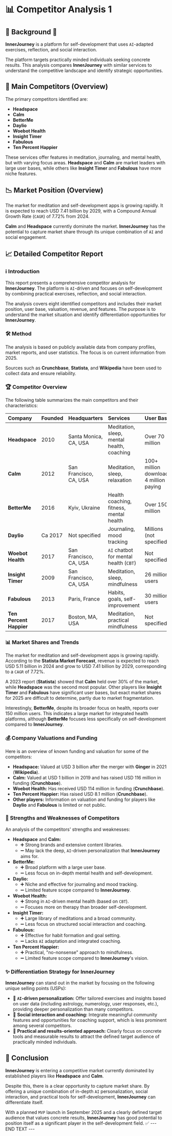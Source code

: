 # 📊 Competitor Analysis 1

## 📝 Background 🌱

**InnerJourney** is a platform for self-development that uses `AI`-adapted exercises, reflection, and social interaction.

The platform targets practically minded individuals seeking concrete results. This analysis compares **InnerJourney** with similar services to understand the competitive landscape and identify strategic opportunities.

## 🎯 Main Competitors (Overview)

The primary competitors identified are:

-   **Headspace**
-   **Calm**
-   **BetterMe**
-   **Daylio**
-   **Woebot Health**
-   **Insight Timer**
-   **Fabulous**
-   **Ten Percent Happier**

These services offer features in meditation, journaling, and mental health, but with varying focus areas. **Headspace** and **Calm** are market leaders with large user bases, while others like **Insight Timer** and **Fabulous** have more niche features.

## 📉 Market Position (Overview)

The market for meditation and self-development apps is growing rapidly. It is expected to reach USD 7.41 billion by 2029, with a Compound Annual Growth Rate (`CAGR`) of 7.72% from 2024.

**Calm** and **Headspace** currently dominate the market. **InnerJourney** has the potential to capture market share through its unique combination of `AI` and social engagement.

## 📈 Detailed Competitor Report

### ℹ️ Introduction

This report presents a comprehensive competitor analysis for **InnerJourney**. The platform is `AI`-driven and focuses on self-development by combining practical exercises, reflection, and social interaction.

The analysis covers eight identified competitors and includes their market position, user base, valuation, revenue, and features. The purpose is to understand the market situation and identify differentiation opportunities for **InnerJourney**.

### 🛠️ Method

The analysis is based on publicly available data from company profiles, market reports, and user statistics. The focus is on current information from 2025.

Sources such as **Crunchbase**, **Statista**, and **Wikipedia** have been used to collect data and ensure reliability.

### 🏆 Competitor Overview

The following table summarizes the main competitors and their characteristics:

| Company             | Founded   | Headquarters            | Services                                     | User Base                                  | Valuation/Revenue           | Funding            |
| :------------------ | :-------- | :---------------------- | :------------------------------------------- | :----------------------------------------- | :-------------------------- | :----------------- |
| **Headspace**       | 2010      | Santa Monica, CA, USA   | Meditation, sleep, mental health, coaching   | Over 70 million                            | USD 3 billion (2021)      | Not specified      |
| **Calm**            | 2012      | San Francisco, CA, USA  | Meditation, sleep, relaxation                | 100+ million downloads, 4 million paying | USD 1 billion (2019)        | USD 116 million    |
| **BetterMe**        | 2016      | Kyiv, Ukraine           | Health coaching, fitness, mental health      | Over 150 million                           | Not specified             | Not specified      |
| **Daylio**          | Ca 2017   | Not specified           | Journaling, mood tracking                    | Millions (not specified)                   | Not specified             | Not specified      |
| **Woebot Health**   | 2017      | San Francisco, CA, USA  | `AI` chatbot for mental health (`CBT`)       | Not specified                            | Not specified             | USD 114 million    |
| **Insight Timer**   | 2009      | San Francisco, CA, USA  | Meditation, sleep, mindfulness               | 26 million users                           | Not specified             | Series A           |
| **Fabulous**        | 2013      | Paris, France           | Habits, goals, self-improvement              | 30 million users                           | Not specified             | Not specified      |
| **Ten Percent Happier** | 2017    | Boston, MA, USA         | Meditation, practical mindfulness            | Not specified                            | Not specified             | USD 8.1 million    |

### 📊 Market Shares and Trends

The market for meditation and self-development apps is growing rapidly. According to the **Statista Market Forecast**, revenue is expected to reach USD 5.11 billion in 2024 and grow to USD 7.41 billion by 2029, corresponding to a `CAGR` of 7.72%.

A 2023 report (**Statista**) showed that **Calm** held over 30% of the market, while **Headspace** was the second most popular. Other players like **Insight Timer** and **Fabulous** have significant user bases, but exact market shares for 2025 are difficult to determine, partly due to market fragmentation.

Interestingly, **BetterMe**, despite its broader focus on health, reports over 150 million users. This indicates a large market for integrated health platforms, although **BetterMe** focuses less specifically on self-development compared to **InnerJourney**.

### 💰 Company Valuations and Funding

Here is an overview of known funding and valuation for some of the competitors:

-   **Headspace:** Valued at USD 3 billion after the merger with **Ginger** in 2021 (**Wikipedia**).
-   **Calm:** Valued at USD 1 billion in 2019 and has raised USD 116 million in funding (**Crunchbase**).
-   **Woebot Health:** Has received USD 114 million in funding (**Crunchbase**).
-   **Ten Percent Happier:** Has raised USD 8.1 million (**Crunchbase**).
-   **Other players:** Information on valuation and funding for players like **Daylio** and **Fabulous** is limited or not public.

### 💪 Strengths and Weaknesses of Competitors

An analysis of the competitors' strengths and weaknesses:

-   **Headspace** and **Calm:**
    -   ➕ Strong brands and extensive content libraries.
    -   ➖ May lack the deep, `AI`-driven personalization that **InnerJourney** aims for.
-   **BetterMe:**
    -   ➕ Broad platform with a large user base.
    -   ➖ Less focus on in-depth mental health and self-development.
-   **Daylio:**
    -   ➕ Niche and effective for journaling and mood tracking.
    -   ➖ Limited feature scope compared to **InnerJourney**.
-   **Woebot Health:**
    -   ➕ Strong in `AI`-driven mental health (based on `CBT`).
    -   ➖ Focuses more on therapy than broader self-development.
-   **Insight Timer:**
    -   ➕ Large library of meditations and a broad community.
    -   ➖ Less focus on structured social interaction and coaching.
-   **Fabulous:**
    -   ➕ Effective for habit formation and goal setting.
    -   ➖ Lacks `AI` adaptation and integrated coaching.
-   **Ten Percent Happier:**
    -   ➕ Practical, "no-nonsense" approach to mindfulness.
    -   ➖ Limited feature scope compared to **InnerJourney**'s vision.

### ✨ Differentiation Strategy for InnerJourney

**InnerJourney** can stand out in the market by focusing on the following unique selling points (USPs):

-   🧠 **`AI`-driven personalization:** Offer tailored exercises and insights based on user data (including astrology, numerology, user responses, etc.), providing deeper personalization than many competitors.
-   🤝 **Social interaction and coaching:** Integrate meaningful community features and opportunities for coaching support, which is less prominent among several competitors.
-   🎯 **Practical and results-oriented approach:** Clearly focus on concrete tools and measurable results to attract the defined target audience of practically minded individuals.

## 🏁 Conclusion

**InnerJourney** is entering a competitive market currently dominated by established players like **Headspace** and **Calm**.

Despite this, there is a clear opportunity to capture market share. By offering a unique combination of in-depth `AI` personalization, social interaction, and practical tools for self-development, **InnerJourney** can differentiate itself.

With a planned `MVP` launch in September 2025 and a clearly defined target audience that values concrete results, **InnerJourney** has good potential to position itself as a significant player in the self-development field. ✅
--- END TEXT ---